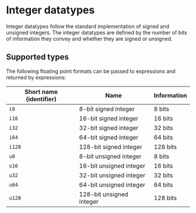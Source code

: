 # Integer datatypes

Integer datatypes follow the standard implementation of signed and unsigned integers. The integer datatypes are defined by the number of bits of information they convey and whether they are signed or unsigned. 

## Supported types

The following floating point formats can be passed to expressions and returned by expressions:

| Short name (identifier) | Name                     | Information |
| ----------------------- | ------------------------ | ----------- |
| `i8`                    | 8-bit signed integer     | 8 bits      |
| `i16`                   | 16-bit signed integer    | 16 bits     |
| `i32`                   | 32-bit signed integer    | 32 bits     |
| `i64`                   | 64-bit signed integer    | 64 bits     |
| `i128`                  | 128-bit signed integer   | 128 bits    |
| `u8`                    | 8-bit unsigned integer   | 8 bits      |
| `u16`                   | 16-bit unsigned integer  | 16 bits     |
| `u32`                   | 32-bit unsigned integer  | 32 bits     |
| `u64`                   | 64-bit unsigned integer  | 64 bits     |
| `u128`                  | 128-bit unsigned integer | 128 bits    |
